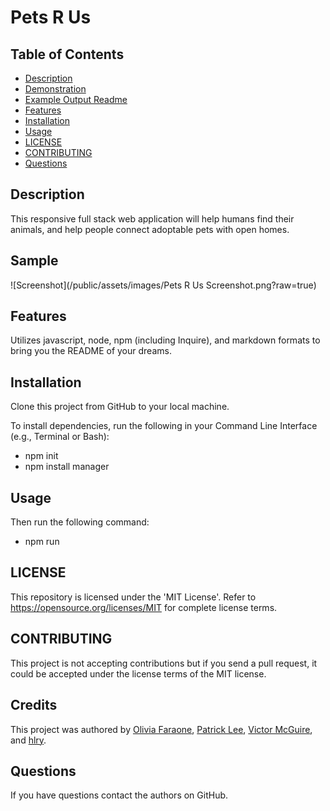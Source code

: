 # Pets R Us

## Table of Contents
* [Description](#Description)
* [Demonstration](#Demonstration)
* [Example Output Readme](#Example)
* [Features](#Features)
* [Installation](#Installation)
* [Usage](#Usage)
* [LICENSE](#LICENSE)
* [CONTRIBUTING](#CONTRIBUTING)
* [Questions](#Questions)

## Description
This responsive full stack web application will help humans find their animals, and help people connect adoptable pets with open homes.

## Sample
![Screenshot](/public/assets/images/Pets R Us Screenshot.png?raw=true)

## Features
Utilizes javascript, node, npm (including Inquire), and markdown formats to bring you the README of your dreams.

## Installation
Clone this project from GitHub to your local machine.

To install dependencies, run the following in your Command Line Interface (e.g., Terminal or Bash):
- npm init
- npm install manager

## Usage
Then run the following command:
- npm run

## LICENSE
This repository is licensed under the 'MIT License'.
Refer to https://opensource.org/licenses/MIT for complete license terms.

## CONTRIBUTING
This project is not accepting contributions but if you send a pull request, it could be accepted under the license terms of the MIT license.

## Credits
This project was authored by [Olivia Faraone](https://github.com/oliviafaraone), [Patrick Lee](https://github.com/patrickmklee), [Victor McGuire](https://github.com/vmcguire), and [hlry](https://github.com/hlry).

## Questions

If you have questions contact the authors on GitHub.